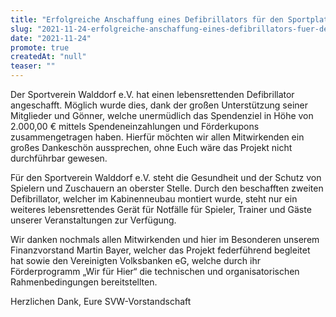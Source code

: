 ```yaml
---
title: "Erfolgreiche Anschaffung eines Defibrillators für den Sportplatz"
slug: "2021-11-24-erfolgreiche-anschaffung-eines-defibrillators-fuer-den-sportplatz"
date: "2021-11-24"
promote: true
createdAt: "null"
teaser: ""
---
```

Der Sportverein Walddorf e.V. hat einen lebensrettenden Defibrillator angeschafft. Möglich wurde dies, dank der großen Unterstützung seiner Mitglieder und Gönner, welche unermüdlich das Spendenziel in Höhe von 2.000,00 € mittels Spendeneinzahlungen und Förderkupons zusammengetragen haben. Hierfür möchten wir allen Mitwirkenden ein großes Dankeschön aussprechen, ohne Euch wäre das Projekt nicht durchführbar gewesen.


Für den Sportverein Walddorf e.V. steht die Gesundheit und der Schutz von Spielern und Zuschauern an oberster Stelle. Durch den beschafften zweiten Defibrillator, welcher im Kabinenneubau montiert wurde, steht nur ein weiteres lebensrettendes Gerät für Notfälle für Spieler, Trainer und Gäste unserer Veranstaltungen zur Verfügung.


Wir danken nochmals allen Mitwirkenden und hier im Besonderen unserem Finanzvorstand Martin Bayer, welcher das Projekt federführend begleitet hat sowie den Vereinigten Volksbanken eG, welche durch ihr Förderprogramm „Wir für Hier“ die technischen und organisatorischen Rahmenbedingungen bereitstellten.


Herzlichen Dank, Eure SVW-Vorstandschaft

